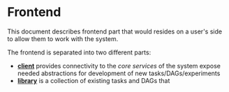 # Frontend
This document describes frontend part that would resides on a user's side to allow them to work with the system.

The frontend is separated into two different parts: 
- **[client](client.md)** provides connectivity to the *core services* of the system expose needed abstractions for development of new tasks/DAGs/experiments
- **[library](library.md)** is a collection of existing tasks and DAGs that


